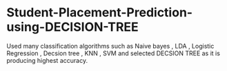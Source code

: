 # Student-Placement-Prediction-using-DECISION-TREE
Used many classification algorithms such as Naive bayes , LDA , Logistic Regression , Decsion tree , KNN , SVM and selected DECSION TREE as it is producing highest accuracy.
